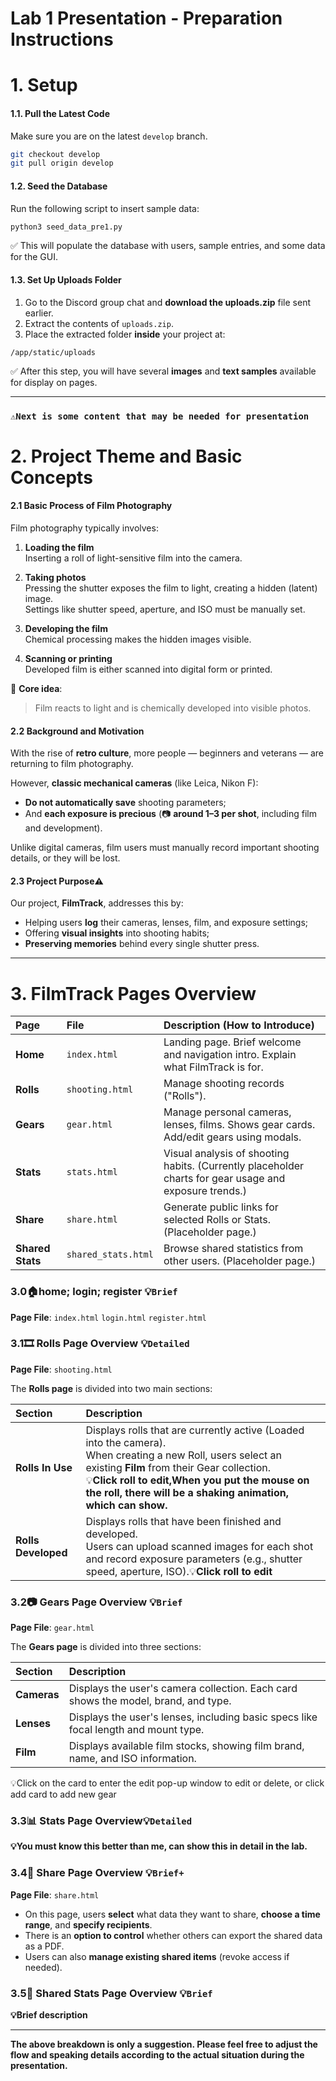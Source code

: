 

#  Lab 1 Presentation - Preparation Instructions

# 1. **Setup**

#### 1.1. Pull the Latest Code
Make sure you are on the latest `develop` branch.

```bash
git checkout develop
git pull origin develop
```


#### 1.2. Seed the Database

Run the following script to insert sample data:

```bash
python3 seed_data_pre1.py
```

✅ This will populate the database with users, sample entries, and some data for the GUI.


#### 1.3. Set Up Uploads Folder

1. Go to the Discord group chat and **download the uploads.zip** file sent earlier.
2. Extract the contents of `uploads.zip`.
3. Place the extracted folder **inside** your project at:

```
/app/static/uploads
```

✅ After this step, you will have several **images** and **text samples** available for display on  pages.


---


### `⚠️Next is some content that may be needed for presentation`


# **2. Project Theme and Basic Concepts**

#### 2.1 Basic Process of Film Photography

Film photography typically involves:

1. **Loading the film**  
   Inserting a roll of light-sensitive film into the camera.

2. **Taking photos**  
   Pressing the shutter exposes the film to light, creating a hidden (latent) image.  
   Settings like shutter speed, aperture, and ISO must be manually set.

3. **Developing the film**  
   Chemical processing makes the hidden images visible.

4. **Scanning or printing**  
   Developed film is either scanned into digital form or printed.

🧠 **Core idea**:  
> Film reacts to light and is chemically developed into visible photos.



#### 2.2 Background and Motivation

With the rise of **retro culture**, more people — beginners and veterans — are returning to film photography.

However, **classic mechanical cameras** (like Leica, Nikon F):
- **Do not automatically save** shooting parameters;
- And **each exposure is precious** (📷 **around $1–$3 per shot**, including film and development).

Unlike digital cameras, film users must manually record important shooting details, or they will be lost.



#### 2.3 Project Purpose⚠️

Our project, **FilmTrack**, addresses this by:

- Helping users **log** their cameras, lenses, film, and exposure settings;
- Offering **visual insights** into shooting habits;
- **Preserving memories** behind every single shutter press.

---



# **3. FilmTrack Pages Overview**

| Page | File | Description (How to Introduce) |
|:-----|:-----|:-------------------------------|
| **Home** | `index.html` | Landing page. Brief welcome and navigation intro. Explain what FilmTrack is for. |
| **Rolls** | `shooting.html` | Manage shooting records ("Rolls"). |
| **Gears** | `gear.html` | Manage personal cameras, lenses, films. Shows gear cards. Add/edit gears using modals. |
| **Stats** | `stats.html` | Visual analysis of shooting habits. (Currently placeholder charts for gear usage and exposure trends.) |
| **Share** | `share.html` | Generate public links for selected Rolls or Stats. (Placeholder page.) |
| **Shared Stats** | `shared_stats.html` | Browse shared statistics from other users. (Placeholder page.) |

### 3.0🏠home; login; register 💡`Brief`
**Page File**: `index.html` `login.html` `register.html`



### 3.1🎞️ Rolls Page Overview 💡`Detailed`

**Page File**: `shooting.html`

The **Rolls page** is divided into two main sections:

| Section | Description |
|:--------|:------------|
| **Rolls In Use** | Displays rolls that are currently active (Loaded into the camera). <br> When creating a new Roll, users select an existing **Film** from their Gear collection.<br>💡**Click roll to edit,When you put the mouse on the roll, there will be a shaking animation, which can show.** |
| **Rolls Developed** | Displays rolls that have been finished and developed. <br> Users can upload scanned images for each shot and record exposure parameters (e.g., shutter speed, aperture, ISO).💡**Click roll to edit** |


### 3.2📷 Gears Page Overview 💡`Brief`

**Page File**: `gear.html`

The **Gears page** is divided into three sections:

| Section | Description |
|:--------|:------------|
| **Cameras** | Displays the user's camera collection. Each card shows the model, brand, and type. |
| **Lenses** | Displays the user's lenses, including basic specs like focal length and mount type. |
| **Film** | Displays available film stocks, showing film brand, name, and ISO information. |

💡Click on the card to enter the edit pop-up window to edit or delete, or click add card to add new gear



### 3.3📊 Stats Page Overview💡`Detailed`

**💡You must know this better than me, can show this in detail in the lab.**

### 3.4🔗 Share Page Overview 💡`Brief+`

**Page File**: `share.html`

- On this page, users **select** what data they want to share, **choose a time range**, and **specify recipients**.
- There is an **option to control** whether others can export the shared data as a PDF.
- Users can also **manage existing shared items** (revoke access if needed).

### 3.5👀 Shared Stats Page Overview 💡`Brief`

**💡Brief description**



---
**The above breakdown is only a suggestion.
Please feel free to adjust the flow and speaking details according to the actual situation during the presentation.**
